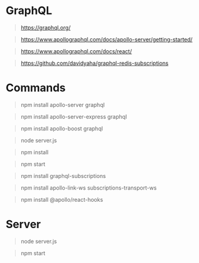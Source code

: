 # GraphQL

> https://graphql.org/

> https://www.apollographql.com/docs/apollo-server/getting-started/

> https://www.apollographql.com/docs/react/

> https://github.com/davidyaha/graphql-redis-subscriptions


# Commands

> npm install apollo-server graphql

> npm install apollo-server-express graphql

> npm install apollo-boost graphql

> node server.js

> npm install

> npm start

> npm install graphql-subscriptions

> npm install apollo-link-ws subscriptions-transport-ws

> npm install @apollo/react-hooks


# Server 

> node server.js

> npm start

